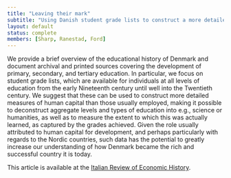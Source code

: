 ```yaml
---
title: "Leaving their mark"
subtitle: "Using Danish student grade lists to construct a more detailed measure of historical human capital"
layout: default
status: complete
members: [Sharp, Ranestad, Ford]
---
```


We provide a brief overview of the educational history of Denmark and document archival and printed sources covering the development of primary, secondary, and tertiary education. In particular, we focus on student grade lists, which are available for individuals at all levels of education from the early Nineteenth century until well into the Twentieth century. We suggest that these can be used to construct more detailed measures of human capital than those usually employed, making it possible to deconstruct aggregate levels and types of education into e.g., science or humanities, as well as to measure the extent to which this was actually learned, as captured by the grades achieved. Given the role usually attributed to human capital for development, and perhaps particularly with regards to the Nordic countries, such data has the potential to greatly increase our understanding of how Denmark became the rich and successful country it is today.

This article is available at the [Italian Review of Economic History](https://www.rivisteweb.it/doi/10.1410/102500).
